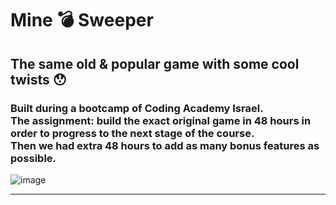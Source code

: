 # Mine 💣 Sweeper 
## The same old & popular game with some cool twists 😯
### Built during a bootcamp of Coding Academy Israel.<br>The assignment: build the exact original game in 48 hours in order to progress to the next stage of the course. <br>Then we had extra 48 hours to add as many bonus features as possible.
![image](https://github.com/OriTeicher/MineSweeper/assets/101281765/28b5f4b2-e3a1-4376-8926-edaf95f6fb66)
<hr>
